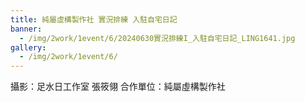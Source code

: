 ```yaml
---
title: 純屬虛構製作社 實況排練 入駐自宅日記
banner: 
  - /img/2work/1event/6/20240630實況排練I_入駐自宅日記_LING1641.jpg
gallery:
  - /img/2work/1event/6/
---
```


攝影：足水日工作室 張筱翎
合作單位：純屬虛構製作社